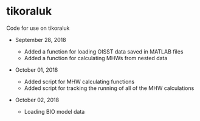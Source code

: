 # tikoraluk
Code for use on tikoraluk

* September 28, 2018
  * Added a function for loading OISST data saved in MATLAB files
  * Added a function for calculating MHWs from nested data
  
* October 01, 2018
  * Added script for MHW calculating functions
  * Added script for tracking the running of all of the MHW calculations
  
* October 02, 2018
  * Loading BIO model data